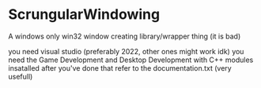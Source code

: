 # ScrungularWindowing
A windows only win32 window creating library/wrapper thing (it is bad)

you need visual studio (preferably 2022, other ones might work idk)
you need the Game Development and Desktop Development with C++ modules insatalled
after you've done that refer to the documentation.txt (very usefull)
